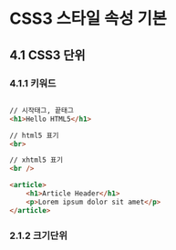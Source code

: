 # CSS3 스타일 속성 기본

## 4.1 CSS3 단위

### 4.1.1 키워드
```html

// 시작태그, 끝태그
<h1>Hello HTML5</h1>

// html5 표기
<br>

// xhtml5 표기
<br />

<article>
    <h1>Article Header</h1>
    <p>Lorem ipsum dolor sit amet</p>
</article>
```

### 2.1.2 크기단위
